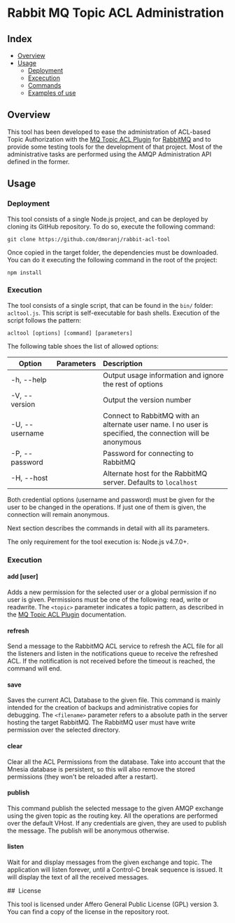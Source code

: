 # Rabbit MQ Topic ACL Administration

## Index

* [Overview](#overview)
* [Usage](#usage)
  * [Deployment](#deployment)
  * [Excecution](#execution)
  * [Commands](#commands)
  * [Examples of use](#examples)

## <a name="overview"/> Overview
This tool has been developed to ease the administration of ACL-based Topic Authorization with the
[MQ Topic ACL Plugin](https://github.com/dmoranj/rabbit-topic-acl) for [RabbitMQ](https://www.rabbitmq.com/) and to
provide some testing tools for the development of that project. Most of the administrative tasks are performed using
the AMQP Administration API defined in the former.

## <a name="usage"/> Usage
### <a name="deployment"/> Deployment
This tool consists of a single Node.js project, and can be deployed by cloning its GitHub repository. To do so, execute
the following command:

```
git clone https://github.com/dmoranj/rabbit-acl-tool
```

Once copied in the target folder, the dependencies must be downloaded. You can do it executing the following command in
the root of the project:

```
npm install
```

### <a name="execution"/> Execution

The tool consists of a single script, that can be found in the `bin/` folder: `acltool.js`. This script is self-executable
for bash shells. Execution of the script follows the pattern:

```
acltool [options] [command] [parameters]
```
The following table shoes the list of allowed options:

| Option                      | Parameters                          | Description                                              |
| --------------------------- |:----------------------------------- |:-------------------------------------------------------- |
|    -h, --help               |                                     | Output usage information and ignore the rest of options  |
|    -V, --version            |                                     | Output the version number                                |
|    -U, --username           | <uname>                             | Connect to RabbitMQ with an alternate user name. I no user is specified, the connection will be anonymous |
|    -P, --password           | <pass>                              | Password for connecting to RabbitMQ                      |
|    -H, --host               | <rabbithost>                        | Alternate host for the RabbitMQ server. Defaults to `localhost`|

Both credential options (username and password) must be given for the user to be changed in the operations. If just one
of them is given, the connection will remain anonymous.

Next section describes the commands in detail with all its parameters.

The only requirement for the tool execution is: Node.js v4.7.0+.

### <a name="execution"/> Execution

#### add <permission> <topic> [user]

Adds a new permission for the selected user or a global permission if no user is given. Permissions must be one of the
following: read, write or readwrite. The `<topic>` parameter indicates a topic pattern, as described in the
[MQ Topic ACL Plugin](https://github.com/dmoranj/rabbit-topic-acl) documentation.

#### refresh
Send a message to the RabbitMQ ACL service to refresh the ACL file for all the listeners and listen in the notifications
queue to receive the refreshed ACL. If the notification is not received before the timeout is reached, the command will
end.

#### save <filename>
Saves the current ACL Database to the given file. This command is mainly intended for the creation of backups and administrative
copies for debugging. The `<filename>` parameter refers to a absolute path in the server hosting the target RabbitMQ. The
RabbitMQ user must have write permission over the selected directory.

#### clear
Clear all the ACL Permissions from the database. Take into account that the Mnesia database is persistent, so this will
also remove the stored permissions (they won't be reloaded after a restart).

#### publish <exchange> <topic> <message>
This command publish the selected message to the given AMQP exchange using the given topic as the routing key. All the
operations are performed over the default VHost. If any credentials are given, they are used to publish the message. The
publish will be anonymous otherwise.

#### listen <exchange> <topic>
Wait for and display messages from the given exchange and topic. The application will listen forever, until a Control-C
break sequence is issued. It will display the text of all the received messages.

## <a name="License"/> License

This tool is licensed under Affero General Public License (GPL) version 3. You can find a copy of the license in the
repository root.
